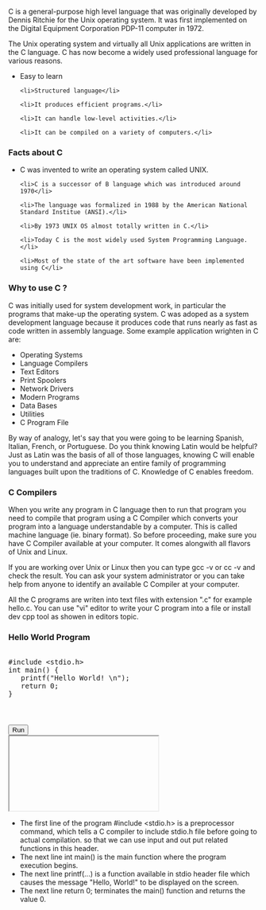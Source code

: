 
<p>C is a general-purpose high level language that was originally developed by Dennis Ritchie for the Unix operating system. It was first implemented on the Digital Equipment Corporation PDP-11 computer in 1972.</p>

<p>The Unix operating system and virtually all Unix applications are written in the C language. C has now become a widely used professional language for various reasons.</p>

<ul>
	<li>Easy to learn </li> 

	<li>Structured language</li>

	<li>It produces efficient programs.</li>

	<li>It can handle low-level activities.</li>

	<li>It can be compiled on a variety of computers.</li>
</ul>

<h3>Facts about C</h3>
<ul>
	<li>C was invented to write an operating system called UNIX.</li>

	<li>C is a successor of B language which was introduced around 1970</li>

	<li>The language was formalized in 1988 by the American National Standard Institue (ANSI).</li>

	<li>By 1973 UNIX OS almost totally written in C.</li>

	<li>Today C is the most widely used System Programming Language.</li>

	<li>Most of the state of the art software have been implemented using C</li>
</ul>

<h3>Why to use C ? </h3>

<p>C was initially used for system development work, in particular the programs that make-up the operating system. C was adoped as a system development language because it produces code that runs nearly as fast as code written in assembly language. Some example application wrighten in C are:
</p>

<ul>
	<li>Operating Systems</li>
	<li>Language Compilers</li>
	<li>Text Editors</li>
	<li>Print Spoolers</li>
	<li>Network Drivers</li>
	<li>Modern Programs</li>
	<li>Data Bases</li>
	<li>Utilities</li>
	<li>C Program File</li>
</ul>
<p>
By way of analogy, let's say that you were going to be learning Spanish, Italian, French, or Portuguese. Do you think knowing Latin would be helpful? Just as Latin was the basis of all of those languages, knowing C will enable you to understand and appreciate an entire family of programming languages built upon the traditions of C. Knowledge of C enables freedom.
</p>

<h3>C Compilers</h3>
<p>
When you write any program in C language then to run that program you need to compile that program using a C Compiler which converts your program into a language understandable by a computer. This is called machine language (ie. binary format). So before proceeding, make sure you have C Compiler available at your computer. It comes alongwith all flavors of Unix and Linux.

If you are working over Unix or Linux then you can type gcc -v or cc -v and check the result. You can ask your system administrator or you can take help from anyone to identify an available C Compiler at your computer.
</p>

<p>All the C programs are writen into text files with extension ".c" for example hello.c. You can use "vi" editor to write your C program into a file or install dev cpp tool as showen in editors topic.
</p>

<h3>Hello World Program</h3>
<section>  
    <div id="cHellowWorldEditor" ui-ace ="{useWrapMode: 'true', showGutter : 'true', theme:'monokai', mode: 'c_cpp', previewId:'preview',
		rendererOptions: { fontSize: 16 },
		advanced: { highlightActiveLine: true}
	}" style="min-height:150px;border-radius:10px;"><xmp>
#include <stdio.h>
int main() {
   printf("Hello World! \n");
   return 0;
}	
	</xmp></div>
	<button type="button"  class="cws-button border-radius bt-color-3 pull-right runspace" ng-click="compileAndRunCode('cHellowWorldEditor','preview','c_cpp' )">Run</button>
	<div>
        <iframe id="preview"></iframe>
    </div>
</section>

<ul>
<li> The first line of the program #include &lt;stdio.h&gt is a preprocessor command, which tells a C compiler to include stdio.h file before going to actual compilation. so that we can use input and out put related functions in this header. </li>
<li> The next line int main() is the main function where the program execution begins.</li>
<li> The next line printf(...) is a function available in stdio header file which causes the message "Hello, World!" to be displayed on the screen.</li>
<li> The next line return 0; terminates the main() function and returns the value 0. </li>  
</ul>
		

	
